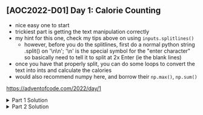 ## [AOC2022-D01] Day 1: Calorie Counting
- nice easy one to start
- trickiest part is getting the text manipulation correctly
- my hint for this one, check my tips above on using `inputs.splitlines()`
  - however, before you do the splitlines, first do a normal python string .split() on '\n\n'; '\n' is the special symbol for the "enter character" so basically need to tell it to split at 2x Enter (ie the blank lines)
- once you have that properly split, you can do some loops to convert the text into ints and calculate the calories
- would also recommend numpy here, and borrow their `np.max()`, `np.sum()`

https://adventofcode.com/2022/day/1

<details>
  <summary>Part 1 Solution</summary>
  
  I wanted to get clever with my list comprehension, but kept it relatively simple and just did a normal for loop at one point for Part 1.
  Part 2 was pretty easy with just doing a quick .sort (built-in list method) and then slicing on the last 3 numbers.

  ```python
  #%% Source files
  import numpy as np
  fPath = "../aoc-2022-Src/"
  # f = open(fPath+"d1DemoInputs.txt", "r")
  f = open(fPath+"d1ActualInputs.txt", "r")
  inputs = f.read()

  #%% Part 1
  elves = inputs.split('\n\n')
  elves = [elf.splitlines() for elf in elves]

  calories = []
  for elf in elves:
      cals = [int(cal) for cal in elf]
      calories.append(cals)

  totalCals = [np.sum(cals) for cals in calories]
  maxCals = np.max(totalCals)
  print("Max calories:", maxCals)
  ```
</details>

<details>
  <summary>Part 2 Solution</summary>
  
  Just need to sort and then print out last 3 items in list.
  
  ```python
  #%% Part 2
  totalCals.sort()
  print(totalCals[-3:], "Sum top 3", np.sum(totalCals[-3:]))
  ```
</details>
